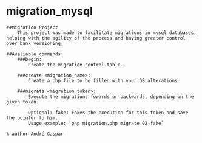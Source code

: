 # migration_mysql

    ##Migration Project
        This project was made to facilitate migrations in mysql databases, helping with the agility of the process and having greater control over bank versioning.

    ##Avaliable commands:
        ###begin: 
            Create the migration control table.

        ###create <migration_name>: 
            Create a php file to be filled with your DB alterations.
        
        ###migrate <migration_token>: 
            Execute the migrations fowards or backwards, depending on the given token.
            
            Optional: fake: Fakes the execution for this token and save the pointer to him.
            Usage example: `php migration.php migrate 02 fake`

    % author André Gaspar